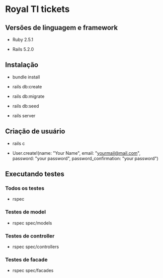 # Royal TI tickets

## Versões de linguagem e framework

* Ruby 2.5.1

* Rails 5.2.0

## Instalação

* bundle install

* rails db:create

* rails db:migrate

* rails db:seed

* rails server

## Criação de usuário

* rails c

* User.create!(name: "Your Name", email: "yourmail@mail.com", password: "your password", password_confirmation: "your password")

## Executando testes

### Todos os testes

* rspec

### Testes de model

* rspec spec/models

### Testes de controller

* rspec spec/controllers

### Testes de facade

* rspec spec/facades